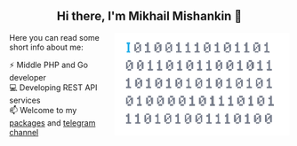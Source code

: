 <div>
  <h2 align="center">Hi there, I'm Mikhail Mishankin 👋</h2>

 <img align="right" alt="Some gif" height="185" src="images/giphy.gif" />

<div min-width=100px>
Here you can read some short info about me:
</div>

⚡ Middle PHP and Go developer \
💻 Developing REST API services \
📫 Welcome to my [packages](https://packagist.org/users/Mishanki/packages/)
and [telegram channel](https://t.me/Mishanki12)
</div>

<!--
**Mishanki/Mishanki** is a ✨ _special_ ✨ repository because its `README.md` (this file) appears on your GitHub profile.

Here are some ideas to get you started:

- 🔭 I’m currently working on ...
- 🌱 I’m currently learning ...
- 👯 I’m looking to collaborate on ...
- 🤔 I’m looking for help with ...
- 💬 Ask me about ...
- 📫 How to reach me: ...
- 😄 Pronouns: ...
- ⚡ Fun fact: ...
-->

